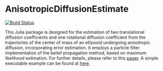 # AnisotropicDiffusionEstimate

[![Build Status](https://github.com/taka255/AnisotropicDiffusionEstimate.jl/actions/workflows/CI.yml/badge.svg?branch=main)](https://github.com/taka255/AnisotropicDiffusionEstimate.jl/actions/workflows/CI.yml?query=branch%3Amain)


This Julia package is designed for the estimation of two translational diffusion coefficients and one rotational diffusion coefficient from the trajectories of the center of mass of an ellipsoid undergoing anisotropic diffusion, incorporating error estimation. It employs a particle filter implementation of the belief propagation method, based on maximum likelihood estimation. For further details, please refer to this [paper](https://arxiv.org/abs/2401.15909). A simple executable example can be found at [here](https://github.com/taka255/AnisotropicDiffusionEstimate/tree/main/examples/).